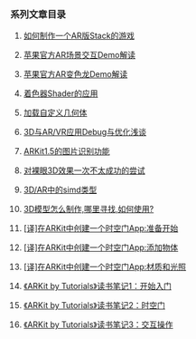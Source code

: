 ### 系列文章目录

1. [如何制作一个AR版Stack的游戏](https://juejin.im/post/5a32331f6fb9a0450671a50b)
2. [苹果官方AR场景交互Demo解读](https://juejin.im/post/5a65c25e6fb9a01cb80fdb5d)
3. [苹果官方AR变色龙Demo解读](https://juejin.im/post/5a76e1975188257a59119bac)
4. [着色器Shader的应用](https://juejin.im/post/5a8fe7a4f265da4e8123b96b)
5. [加载自定义几何体](https://juejin.im/post/5a955ee7f265da4e7071f1db)
6. [3D与AR/VR应用Debug与优化浅谈](https://juejin.im/post/5a9a3fbf6fb9a028d56691ac)
7. [ARKit1.5的图片识别功能](https://juejin.im/post/5aa616086fb9a028e0141dea)
8. [对裸眼3D效果一次不太成功的尝试](https://juejin.im/post/5ae5c6576fb9a07acf55eb6a)
9. [3D/AR中的simd类型](https://juejin.im/post/5b2b0ce4518825522609d18d)
10. [3D模型怎么制作,哪里寻找,如何使用?](https://juejin.im/post/5b47fc57f265da0f783c8d38)
11. [[译]在ARKit中创建一个时空门App:准备开始](https://xiaozhuanlan.com/topic/9175234608)
12. [[译]在ARKit中创建一个时空门App:添加物体](https://xiaozhuanlan.com/topic/9541708632)
13. [[译]在ARKit中创建一个时空门App:材质和光照](https://xiaozhuanlan.com/topic/6589430127)

14. [《ARKit by Tutorials》读书笔记1：开始入门](https://xiaozhuanlan.com/topic/2315870946)

15. [《ARKit by Tutorials》读书笔记2：时空门](https://xiaozhuanlan.com/topic/2486059137)

16. [《ARKit by Tutorials》读书笔记3：交互操作](https://xiaozhuanlan.com/topic/4605712893)

